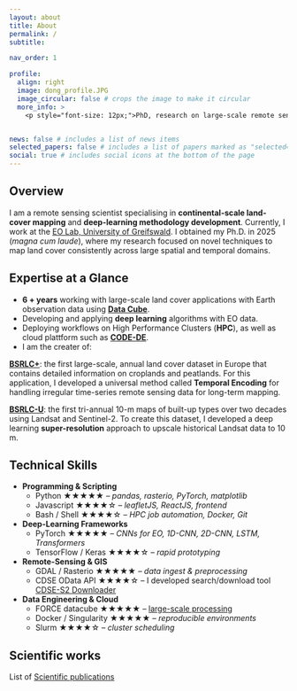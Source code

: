 ```yaml
---
layout: about
title: About
permalink: /
subtitle: 

nav_order: 1

profile:
  align: right
  image: dong_profile.JPG
  image_circular: false # crops the image to make it circular
  more_info: >
    <p style="font-size: 12px;">PhD, research on large-scale remote sensing applications</p>


news: false # includes a list of news items
selected_papers: false # includes a list of papers marked as "selected={true}"
social: true # includes social icons at the bottom of the page
---
```


## **Overview**

I am a remote sensing scientist specialising in **continental-scale land-cover mapping** and **deep-learning methodology development**. Currently, I work at the [EO Lab, University of Greifswald](https://geo.uni-greifswald.de/en/chairs/geographie/translate-to-english-fernerkundung-und-geoinformationsverarbeitung/). I obtained my Ph.D. in 2025 (*magna cum laude*), where my research focused on novel techniques to map land cover consistently across large spatial and temporal domains.

## **Expertise at a Glance**
- **6 + years** working with large-scale land cover applications with Earth observation data using <b><a target="_blank" href='https://vudongpham.github.io/EOLabDatacubeReport/'>Data Cube</a></b>.
- Developing and applying **deep learning** algorithms with EO data.
- Deploying workflows on High Performance Clusters (<b>HPC</b>), as well as cloud plattform such as <b><a target="_blank" href='https://code-de.org/en/'>CODE-DE</a></b>. 
- I am the creater of:

<b><a target="_blank" href='https://vudongpham.github.io/blog/2025/BSRLC-Plus'>BSRLC+</a></b>: the first large-scale, annual land cover dataset in Europe that contains detailed information on croplands and peatlands. For this application, I developed a universal method called <b>Temporal Encoding</b> for handling irregular time-series remote sensing data for long-term mapping.

<b><a target="_blank" href='https://vudongpham.github.io/blog/2025/BSRLC-Urban'>BSRLC-U</a></b>: the first tri-annual 10-m maps of built-up types over two decades using Landsat and Sentinel-2. To create this dataset, I developed a deep learning <b>super-resolution</b> approach to upscale historical Landsat data to 10 m.

## **Technical Skills**
- **Programming & Scripting**  
  - Python ★★★★★ – *pandas, rasterio, PyTorch, matplotlib* 
  - Javascript ★★★★☆ – *leafletJS, ReactJS, frontend* 
  - Bash / Shell ★★★★☆ – *HPC job automation, Docker, Git*
- **Deep-Learning Frameworks**  
  - PyTorch ★★★★★ – *CNNs for EO, 1D-CNN, 2D-CNN, LSTM, Transformers*  
  - TensorFlow / Keras ★★★★☆ – *rapid prototyping*
- **Remote-Sensing & GIS**  
  - GDAL / Rasterio ★★★★★ – *data ingest & preprocessing*  
  - CDSE OData API ★★★★☆ – I developed search/download tool <a target="_blank" href='https://github.com/vudongpham/CDSE_Sentinel2_downloader'>CDSE-S2 Downloader</a>
- **Data Engineering & Cloud**  
  - FORCE datacube ★★★★★ – <a target="_blank" href='https://vudongpham.github.io/EOLabDatacubeReport/'>large-scale processing</a> 
  - Docker / Singularity ★★★★★ – *reproducible environments*  
  - Slurm ★★★★☆ – *cluster scheduling*  

## **Scientific works**
List of <a target="_blank" href='https://vudongpham.github.io/publications/'>Scientific publications</a> 